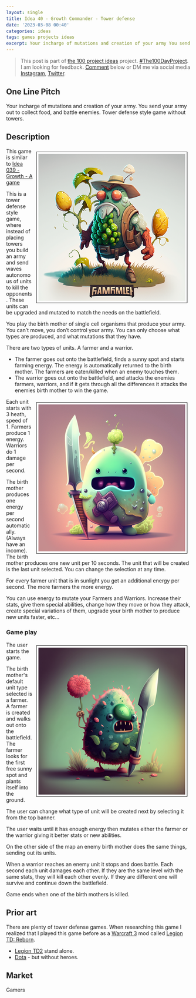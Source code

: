 ```yaml
---
layout: single
title: Idea 40 - Growth Commander - Tower defense 
date: '2023-03-08 00:40'
categories: ideas
tags: games projects ideas
excerpt: Your incharge of mutations and creation of your army You send your army out to collect food and battle enemies Tower defense style game without towers.
---
```


> This post is part of [the 100 project ideas](https://blog.abluestar.com/projects/2023-100-ideas/) project. [#The100DayProject](https://www.the100dayproject.org/). I am looking for feedback. <a href='#utterances-comments'>Comment</a> below or DM me via social media <a href="https://instagram.com/funvill" rel="nofollow noopener noreferrer"><i class="fab fa-fw fa-instagram" aria-hidden="true"></i><span class="label">Instagram</span></a>, <a href="https://twitter.com/funvill" rel="nofollow noopener noreferrer"><i class="fab fa-fw fa-twitter" aria-hidden="true"></i><span class="label">Twitter</span></a>.

## One Line Pitch

Your incharge of mutations and creation of your army. You send your army out to collect food, and battle enemies. Tower defense style game without towers.

## Description

<img src="/public/uploads/2023/farmer-bacteria2.png" alt="farmer-bacteria2" style="float: right; margin: 10px; border: 1px solid black; padding: 5px"/>This game is similar to [Idea 039 - Growth - A game](https://blog.abluestar.com/idea039-growth-a-game/)

This is a tower defense style game, where instead of placing towers you build an army and send waves autonomous of units to kill the opponents. These units can be upgraded and mutated to match the needs on the battlefield.

You play the birth mother of single cell organisms that produce your army. You can’t move, you don’t control your army. You can only choose what types are produced, and what mutations that they have.

There are two types of units. A farmer and a warrior.

- The farmer goes out onto the battlefield, finds a sunny spot and starts farming energy. The energy is automatically returned to the birth mother. The farmers are eaten/killed when an enemy touches them.
- The warrior goes out onto the battlefield, and attacks the enemies farmers, warriors, and if it gets through all the differences it attacks the enemies birth mother to win the game.

<img src="/public/uploads/2023/warrior2-bacteria2.png" alt="warrior2-bacteria2" style="float: right; margin: 10px; border: 1px solid black; padding: 5px"/>Each unit starts with 3 heath, speed of 1. Farmers produce 1 energy. Warriors do 1 damage per second.

The birth mother produces one energy per second automatically. (Always have an income). The birth mother produces one new unit per 10 seconds. The unit that will be created is the last unit selected. You can change the selection at any time.

For every farmer unit that is in sunlight you get an additional energy per second. The more farmers the more energy.

You can use energy to mutate your Farmers and Warriors. Increase their stats, give them special abilities, change how they move or how they attack, create special variations of them, upgrade your birth mother to produce new units faster, etc…

### Game play

<img src="/public/uploads/2023/warrior-bacteria2.png" alt="warrior-bacteria2" style="float: right; margin: 10px; border: 1px solid black; padding: 5px"/>The user starts the game.

The birth mother's default unit type selected is a farmer. A farmer is created and walks out onto the battlefield. The farmer looks for the first free sunny spot and plants itself into the ground.

The user can change what type of unit will be created next by selecting it from the top banner.

The user waits until it has enough energy then mutates either the farmer or the warrior giving it better stats or new abilities.

On the other side of the map an enemy birth mother does the same things, sending out its units.

When a warrior reaches an enemy unit it stops and does battle. Each second each unit damages each other. If they are the same level with the same stats, they will kill each other evenly. If they are different one will survive and continue down the battlefield.

Game ends when one of the birth mothers is killed.

## Prior art

There are plenty of tower defense games. When researching this game I realized that I played this game before as a [Warcraft 3](https://playwarcraft3.com/en-us/) mod called [Legion TD: Reborn](https://steamcommunity.com/sharedfiles/filedetails/?id=541930328).

- [Legion TD2](https://beta.legiontd2.com/) stand alone.
- [Dota](https://www.dota2.com/home) - but without heroes.

## Market

Gamers
